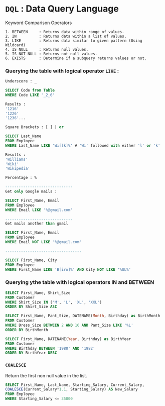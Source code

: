 # `DQL` : Data Query Language

Keyword Comparison Operators 
```
1. BETWEEN     : Returns data within range of values.
2. IN          : Returns data within a list of values.
3. LIKE        : Returns data similar to given pattern (Using Wildcard)
4. IS NULL     : Returns null values.
5. IS NOT NULL : Returns not null values.
6. EXISTS      : Determine if a subquery returns values or not.
```
### Querying the table with logical operator `LIKE` :
```sql
Underscore : _

SELECT Code from Table
WHERE Code LIKE '_2_6'

Results :
'1216'
'1226'
'1236'...
```

```sql
Square Brackets : [ ] | or

SELECT Last_Name 
FROM Employee
WHERE Last_Name LIKE 'Wi[lk]%' # 'Wi' followed with either 'l' or 'k'

Results :
'Williams'
'Wiki'
'Wikipedia'
```

```sql
Percentage : %  

------------------------------
Get only Google mails :

SELECT First_Name, Email 
FROM Employee
WHERE Email LIKE '%@gmail.com'

------------------------------
Get mails another than gmail

SELECT First_Name, Email
FROM Employee
WHERE Email NOT LIKE '%@gmail.com' 

----------------------------------

SELECT First_Name, City
FROM Employee
WHERE First_Name LIKE 'B[iro]%' AND City NOT LIKE '%UL%'
```

### Querying ythe table with logical operators IN and BETWEEN

```sql
SELECT First_Name, Shirt_Size 
FROM Customer
WHERE Shirt_Size IN ('M', 'L', 'XL', 'XXL')
ORDER BY Shirt_Size ASC
```

```sql
SELECT First_Name, Pant_Size, DATENAME(Month, Birthday) as BirthMonth 
FROM Customer
WHERE Dress_Size BETWEEN 2 AND 16 AND Pant_Size LIKE '%L'
ORDER BY BirthMonth
```

```sql
SELECT First_Name, DATENAME(Year, Birthday) as BirthYear 
FROM Customer
WHERE Birthday BETWEEN '1980' AND '1982'
ORDER BY BirthYear DESC
```

### `COALESCE`
Return the first non null value in the list.
```sql
SELECT First_Name, Last_Name, Starting_Salary, Current_Salary, 
COALESCE(Current_Salary*1.1, Starting_Salary) AS New_Salary 
FROM Employee
WHERE Starting_Salary <= 35000
```
